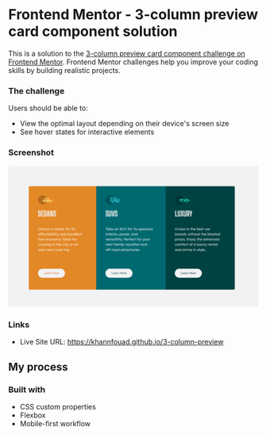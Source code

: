 # Frontend Mentor - 3-column preview card component solution

This is a solution to the [3-column preview card component challenge on Frontend Mentor](https://www.frontendmentor.io/challenges/3column-preview-card-component-pH92eAR2-). Frontend Mentor challenges help you improve your coding skills by building realistic projects. 


### The challenge

Users should be able to:

- View the optimal layout depending on their device's screen size
- See hover states for interactive elements

### Screenshot

![](./screenshot.png)

### Links
- Live Site URL: https://khannfouad.github.io/3-column-preview

## My process

### Built with
- CSS custom properties
- Flexbox
- Mobile-first workflow


